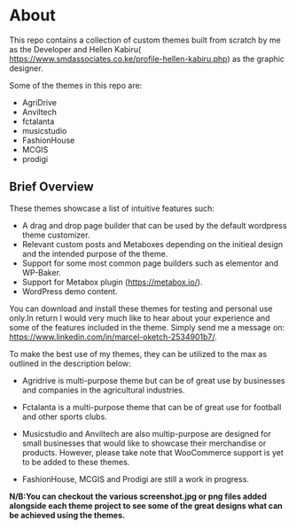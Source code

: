 # About #
This repo contains a collection of custom themes built from scratch by me as the Developer and Hellen Kabiru( https://www.smdassociates.co.ke/profile-hellen-kabiru.php) as the graphic designer.

Some of the themes in this repo are:
* AgriDrive
* Anviltech
* fctalanta
* musicstudio
* FashionHouse
* MCGIS
* prodigi

## Brief Overview ##

These themes showcase a list of intuitive features such:
* A drag and drop page builder that can be used by the default wordpress theme customizer.
* Relevant custom posts and Metaboxes depending on the initieal design and the intended purpose of the theme.
* Support for some most common page builders such as elementor and WP-Baker.
* Support for Metabox plugin (https://metabox.io/).
* WordPress demo content.


You can download and install these themes for testing and personal use only.In return I would very much like to hear about your experience and some of the features included in the theme. Simply send me a message on: https://www.linkedin.com/in/marcel-oketch-2534901b7/.

To make the best use of my themes, they can be utilized to the max as outlined in the description below:

* Agridrive is multi-purpose theme but can be of great use by businesses and companies in the agricultural industries.

* Fctalanta is a multi-purpose theme that can be of great use for football and other sports clubs.

* Musicstudio and Anviltech are also multip-purpose are designed for small businesses that would like to showcase their merchandise or products. However, please take note that WooCommerce support is yet to be added to these themes.

* FashionHouse, MCGIS and Prodigi are still a work in progress.


**N/B:You can checkout the various screenshot.jpg or png files added alongside each theme project to see some of the great designs what can be achieved using the themes.**


